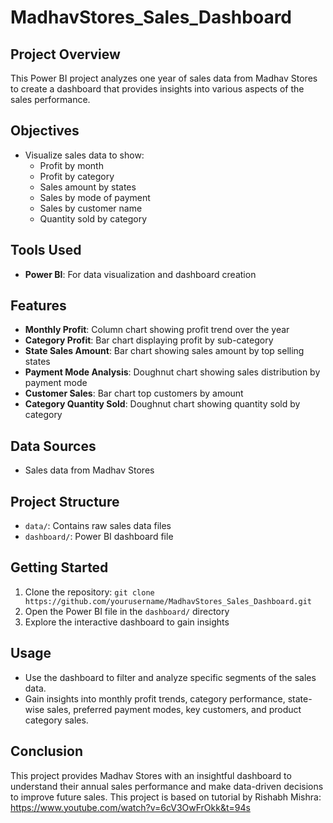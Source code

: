 # MadhavStores_Sales_Dashboard

## Project Overview
This Power BI project analyzes one year of sales data from Madhav Stores to create a dashboard that provides insights into various aspects of the sales performance.

## Objectives
- Visualize sales data to show:
  - Profit by month
  - Profit by category
  - Sales amount by states
  - Sales by mode of payment
  - Sales by customer name
  - Quantity sold by category

## Tools Used
- **Power BI**: For data visualization and dashboard creation

## Features
- **Monthly Profit**: Column chart showing profit trend over the year
- **Category Profit**: Bar chart displaying profit by sub-category
- **State Sales Amount**: Bar chart showing sales amount by top selling states
- **Payment Mode Analysis**: Doughnut chart showing sales distribution by payment mode
- **Customer Sales**: Bar chart top customers by amount
- **Category Quantity Sold**: Doughnut chart showing quantity sold by category

## Data Sources
- Sales data from Madhav Stores

## Project Structure
- `data/`: Contains raw sales data files
- `dashboard/`: Power BI dashboard file

## Getting Started
1. Clone the repository: `git clone https://github.com/yourusername/MadhavStores_Sales_Dashboard.git`
2. Open the Power BI file in the `dashboard/` directory
3. Explore the interactive dashboard to gain insights

## Usage
- Use the dashboard to filter and analyze specific segments of the sales data.
- Gain insights into monthly profit trends, category performance, state-wise sales, preferred payment modes, key customers, and product category sales.

## Conclusion
This project provides Madhav Stores with an insightful dashboard to understand their annual sales performance and make data-driven decisions to improve future sales.
This project is based on tutorial by Rishabh Mishra: https://www.youtube.com/watch?v=6cV3OwFrOkk&t=94s

